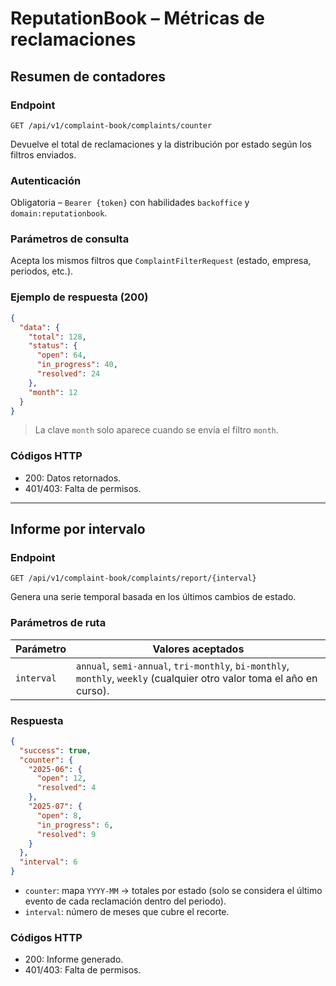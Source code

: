 # ReputationBook – Métricas de reclamaciones

## Resumen de contadores

### Endpoint

```
GET /api/v1/complaint-book/complaints/counter
```

Devuelve el total de reclamaciones y la distribución por estado según los filtros enviados.

### Autenticación

Obligatoria – `Bearer {token}` con habilidades `backoffice` y `domain:reputationbook`.

### Parámetros de consulta

Acepta los mismos filtros que `ComplaintFilterRequest` (estado, empresa, periodos, etc.).

### Ejemplo de respuesta (200)

```json
{
  "data": {
    "total": 128,
    "status": {
      "open": 64,
      "in_progress": 40,
      "resolved": 24
    },
    "month": 12
  }
}
```

> La clave `month` solo aparece cuando se envía el filtro `month`.

### Códigos HTTP

- 200: Datos retornados.
- 401/403: Falta de permisos.

---

## Informe por intervalo

### Endpoint

```
GET /api/v1/complaint-book/complaints/report/{interval}
```

Genera una serie temporal basada en los últimos cambios de estado.

### Parámetros de ruta

| Parámetro | Valores aceptados |
| --------- | ---------------- |
| `interval` | `annual`, `semi-annual`, `tri-monthly`, `bi-monthly`, `monthly`, `weekly` (cualquier otro valor toma el año en curso). |

### Respuesta

```json
{
  "success": true,
  "counter": {
    "2025-06": {
      "open": 12,
      "resolved": 4
    },
    "2025-07": {
      "open": 8,
      "in_progress": 6,
      "resolved": 9
    }
  },
  "interval": 6
}
```

- `counter`: mapa `YYYY-MM` → totales por estado (solo se considera el último evento de cada reclamación dentro del periodo).
- `interval`: número de meses que cubre el recorte.

### Códigos HTTP

- 200: Informe generado.
- 401/403: Falta de permisos.

